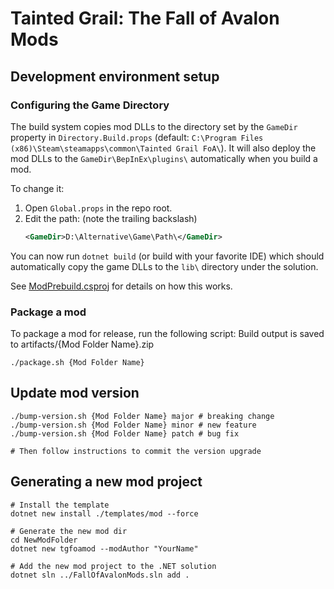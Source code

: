 # Tainted Grail: The Fall of Avalon Mods

## Development environment setup

### Configuring the Game Directory

The build system copies mod DLLs to the directory set by the `GameDir` property in `Directory.Build.props` (default:
`C:\Program Files (x86)\Steam\steamapps\common\Tainted Grail FoA\`).
It will also deploy the mod DLLs to the `GameDir\BepInEx\plugins\` automatically when you build a mod.

To change it:

1. Open `Global.props` in the repo root.
1. Edit the path: (note the trailing backslash)
   ```xml
   <GameDir>D:\Alternative\Game\Path\</GameDir>
   ```

You can now run `dotnet build` (or build with your favorite IDE) which should automatically copy the game DLLs to the
`lib\` directory under the solution.

See [ModPrebuild.csproj](ModPrebuild/ModPrebuild.csproj) for details on how this works.

### Package a mod

To package a mod for release, run the following script:
Build output is saved to artifacts/{Mod Folder Name}.zip

```shell
./package.sh {Mod Folder Name}
```

## Update mod version

```shell
./bump-version.sh {Mod Folder Name} major # breaking change
./bump-version.sh {Mod Folder Name} minor # new feature
./bump-version.sh {Mod Folder Name} patch # bug fix

# Then follow instructions to commit the version upgrade
```

## Generating a new mod project

```shell
# Install the template
dotnet new install ./templates/mod --force

# Generate the new mod dir
cd NewModFolder
dotnet new tgfoamod --modAuthor "YourName"

# Add the new mod project to the .NET solution
dotnet sln ../FallOfAvalonMods.sln add .
```
